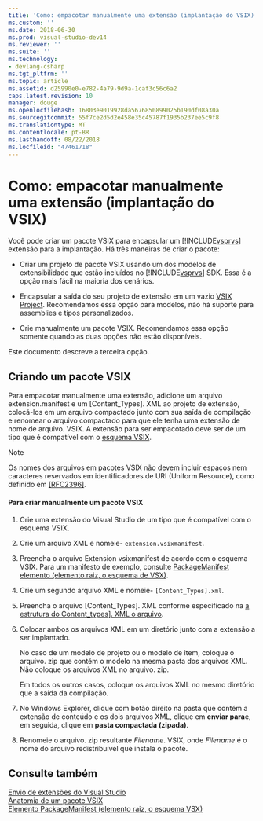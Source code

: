 ```yaml
---
title: 'Como: empacotar manualmente uma extensão (implantação do VSIX) | Microsoft Docs'
ms.custom: ''
ms.date: 2018-06-30
ms.prod: visual-studio-dev14
ms.reviewer: ''
ms.suite: ''
ms.technology:
- devlang-csharp
ms.tgt_pltfrm: ''
ms.topic: article
ms.assetid: d25990e0-e782-4a79-9d9a-1caf3c56c6a2
caps.latest.revision: 10
manager: douge
ms.openlocfilehash: 16803e9019928da5676850899025b190df08a30a
ms.sourcegitcommit: 55f7ce2d5d2e458e35c45787f1935b237ee5c9f8
ms.translationtype: MT
ms.contentlocale: pt-BR
ms.lasthandoff: 08/22/2018
ms.locfileid: "47461718"
---
```

# <a name="how-to-manually-package-an-extension-vsix-deployment"></a>Como: empacotar manualmente uma extensão (implantação do VSIX)
Você pode criar um pacote VSIX para encapsular um [!INCLUDE[vsprvs](../includes/vsprvs-md.md)] extensão para a implantação. Há três maneiras de criar o pacote:  
  
-   Criar um projeto de pacote VSIX usando um dos modelos de extensibilidade que estão incluídos no [!INCLUDE[vsprvs](../includes/vsprvs-md.md)] SDK. Essa é a opção mais fácil na maioria dos cenários.  
  
-   Encapsular a saída do seu projeto de extensão em um vazio [VSIX Project](../extensibility/vsix-project-template.md). Recomendamos essa opção para modelos, não há suporte para assemblies e tipos personalizados.  
  
-   Crie manualmente um pacote VSIX. Recomendamos essa opção somente quando as duas opções não estão disponíveis.  
  
 Este documento descreve a terceira opção.  
  
## <a name="creating-a-vsix-package"></a>Criando um pacote VSIX  
 Para empacotar manualmente uma extensão, adicione um arquivo extension.manifest e um [Content_Types]. XML ao projeto de extensão, colocá-los em um arquivo compactado junto com sua saída de compilação e renomear o arquivo compactado para que ele tenha uma extensão de nome de arquivo. VSIX. A extensão para ser empacotado deve ser de um tipo que é compatível com o [esquema VSIX](http://msdn.microsoft.com/en-us/76e410ec-b1fb-4652-ac98-4a4c52e09a2b).  
  
> [!NOTE]
>  Os nomes dos arquivos em pacotes VSIX não devem incluir espaços nem caracteres reservados em identificadores de URI (Uniform Resource), como definido em [ \[RFC2396\]](http://go.microsoft.com/fwlink/?LinkId=90339).  
  
#### <a name="to-manually-create-a-vsix-package"></a>Para criar manualmente um pacote VSIX  
  
1.  Crie uma extensão do Visual Studio de um tipo que é compatível com o esquema VSIX.  
  
2.  Crie um arquivo XML e nomeie- `extension.vsixmanifest`.  
  
3.  Preencha o arquivo Extension vsixmanifest de acordo com o esquema VSIX. Para um manifesto de exemplo, consulte [PackageManifest elemento (elemento raiz, o esquema de VSX)](http://msdn.microsoft.com/en-us/f8ae42ba-775a-4d2b-976a-f556e147f187).  
  
4.  Crie um segundo arquivo XML e nomeie- `[Content_Types].xml`.  
  
5.  Preencha o arquivo [Content_Types]. XML conforme especificado na [a estrutura do Content_types\]. XML o arquivo](../extensibility/the-structure-of-the-content-types-dot-xml-file.md).  
  
6.  Colocar ambos os arquivos XML em um diretório junto com a extensão a ser implantado.  
  
     No caso de um modelo de projeto ou o modelo de item, coloque o arquivo. zip que contém o modelo na mesma pasta dos arquivos XML. Não coloque os arquivos XML no arquivo. zip.  
  
     Em todos os outros casos, coloque os arquivos XML no mesmo diretório que a saída da compilação.  
  
7.  No Windows Explorer, clique com botão direito na pasta que contém a extensão de conteúdo e os dois arquivos XML, clique em **enviar para**e, em seguida, clique em **pasta compactada (zipada)**.  
  
8.  Renomeie o arquivo. zip resultante *Filename*. VSIX, onde *Filename* é o nome do arquivo redistribuível que instala o pacote.  
  
## <a name="see-also"></a>Consulte também  
 [Envio de extensões do Visual Studio](../extensibility/shipping-visual-studio-extensions.md)   
 [Anatomia de um pacote VSIX](../extensibility/anatomy-of-a-vsix-package.md)   
 [Elemento PackageManifest (elemento raiz, o esquema VSX)](http://msdn.microsoft.com/en-us/f8ae42ba-775a-4d2b-976a-f556e147f187)